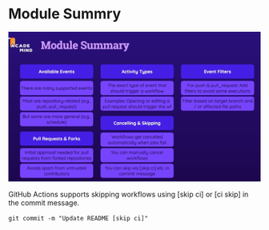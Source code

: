 # Module Summry
![Module Summary](images/module-summary1.png)

GitHub Actions supports skipping workflows using [skip ci] or [ci skip] in the commit message.

```
git commit -m "Update README [skip ci]"
```
